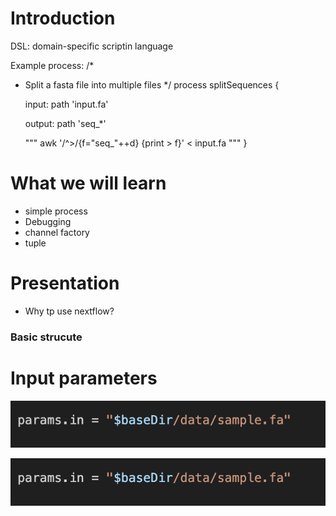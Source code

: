 # Introduction

DSL: domain-specific scriptin language

Example process:
/*
 * Split a fasta file into multiple files
 */
process splitSequences {
 
    input:
    path 'input.fa'
 
    output:
    path 'seq_*'
 
    """
    awk '/^>/{f="seq_"++d} {print > f}' < input.fa
    """
}

# What we will learn

- simple process
- Debugging
- channel factory 
- tuple 



# Presentation
- Why tp use nextflow?



### Basic strucute 

# Input parameters

![Alt text](image.png)



![Alt text](image.png)